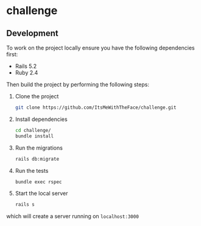 # challenge

## Development
To work on the project locally ensure you have the following dependencies first:
- Rails 5.2
- Ruby 2.4

Then build the project by performing the following steps:
1. Clone the project
   ```bash
   git clone https://github.com/ItsMeWithTheFace/challenge.git
   ```
2. Install dependencies
   ```bash
   cd challenge/
   bundle install
   ```
3. Run the migrations
   ```bash
   rails db:migrate
   ```
4. Run the tests
   ```bash
   bundle exec rspec
   ```
5. Start the local server
   ```bash
   rails s
   ```

which will create a server running on `localhost:3000`
